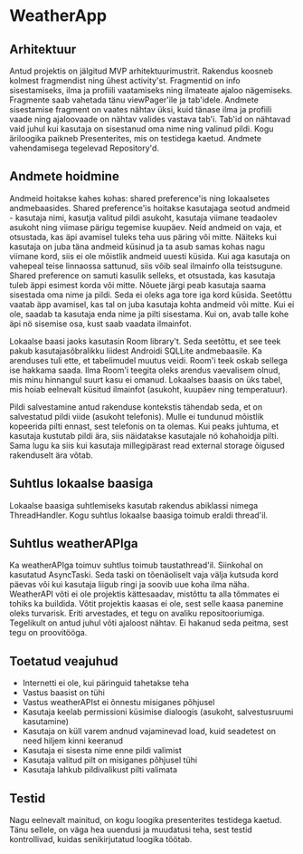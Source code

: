 # WeatherApp

## Arhitektuur
Antud projektis on jälgitud MVP arhitektuurimustrit.
Rakendus koosneb kolmest fragmendist ning ühest activity'st. Fragmentid on info sisestamiseks, ilma ja profiili vaatamiseks ning ilmateate ajaloo nägemiseks. Fragmente saab vahetada tänu viewPager'ile ja tab'idele. Andmete sisestamise fragment on vaates nähtav üksi, kuid tänase ilma ja profiili vaade ning ajaloovaade on nähtav valides vastava tab'i. Tab'id on nähtavad vaid juhul kui kasutaja on sisestanud oma nime ning valinud pildi.
Kogu äriloogika paikneb Presenterites, mis on testidega kaetud. Andmete vahendamisega tegelevad Repository'd.

## Andmete hoidmine
Andmeid hoitakse kahes kohas: shared preference'is ning lokaalsetes andmebaasides. Shared preference'is hoitakse kasutajaga seotud andmeid - kasutaja nimi, kasutja valitud pildi asukoht, kasutaja viimane teadaolev asukoht ning viimase pärigu tegemise kuupäev. Neid andmeid on vaja, et otsustada, kas äpi avamisel tuleks teha uus päring või mitte.
Näiteks kui kasutaja on juba täna andmeid küsinud ja ta asub samas kohas nagu viimane kord, siis ei ole mõistlik andmeid uuesti küsida. Kui aga kasutaja on vahepeal teise linnaossa sattunud, siis võib seal ilmainfo olla teistsugune.
Shared preference on samuti kasulik selleks, et otsustada, kas kasutaja tuleb äppi esimest korda või mitte. Nõuete järgi peab kasutaja saama sisestada oma nime ja pildi. Seda ei oleks aga tore iga kord küsida. Seetõttu vaatab äpp avamisel, kas tal on juba kasutaja kohta andmeid või mitte. Kui ei ole, saadab ta kasutaja enda nime ja pilti sisestama. Kui on, avab talle kohe äpi nö sisemise osa, kust saab vaadata ilmainfot.

Lokaalse baasi jaoks kasutasin Room library't. Seda seetõttu, et see teek pakub kasutajasõbralikku liidest Androidi SQLLite andmebaasile. Ka arenduses tuli ette, et tabelimudel muutus veidi. Room'i teek oskab sellega ise hakkama saada. Ilma Room'i teegita oleks arendus vaevalisem olnud, mis minu hinnangul suurt kasu ei omanud.
Lokaalses baasis on üks tabel, mis hoiab eelnevalt küsitud ilmainfot (asukoht, kuupäev ning temperatuur). 

Pildi salvestamine antud rakenduse kontekstis tähendab seda, et on salvestatud pildi viide (asukoht telefonis). Mulle ei tundunud mõistlik kopeerida pilti ennast, sest telefonis on ta olemas. Kui peaks juhtuma, et kasutaja kustutab pildi ära, siis näidatakse kasutajale nö kohahoidja pilti. Sama lugu ka siis kui kasutaja millegipärast read external storage õigused rakenduselt ära võtab.

## Suhtlus lokaalse baasiga
Lokaalse baasiga suhtlemiseks kasutab rakendus abiklassi nimega ThreadHandler. Kogu suhtlus lokaalse baasiga toimub eraldi thread'il.

## Suhtlus weatherAPIga
Ka weatherAPIga toimuv suhtlus toimub taustathread'il. Siinkohal on kasutatud AsyncTaski. Seda taski on tõenäoliselt vaja välja kutsuda kord päevas või kui kasutaja liigub ringi ja soovib uue koha ilma näha. 
WeatherAPI võti ei ole projektis kättesaadav, mistõttu ta alla tõmmates ei tohiks ka buildida. Võtit projektis kaasas ei ole, sest selle kaasa panemine oleks turvarisk. Eriti arvestades, et tegu on avaliku repositooriumiga. Tegelikult on antud juhul võti ajaloost nähtav. Ei hakanud seda peitma, sest tegu on proovitööga.

## Toetatud veajuhud
* Internetti ei ole, kui päringuid tahetakse teha
* Vastus baasist on tühi
* Vastus weatherAPIst ei õnnestu misiganes põhjusel
* Kasutaja keelab permissioni küsimise dialoogis (asukoht, salvestusruumi kasutamine)
* Kasutaja on küll varem andnud vajaminevad load, kuid seadetest on need hiljem kinni keeranud
* Kasutaja ei sisesta nime enne pildi valimist
* Kasutaja valitud pilt on misiganes põhjusel tühi
* Kasutaja lahkub pildivalikust pilti valimata

## Testid
Nagu eelnevalt mainitud, on kogu loogika presenterites testidega kaetud. Tänu sellele, on väga hea uuendusi ja muudatusi teha, sest testid kontrollivad, kuidas senikirjutatud loogika töötab.
